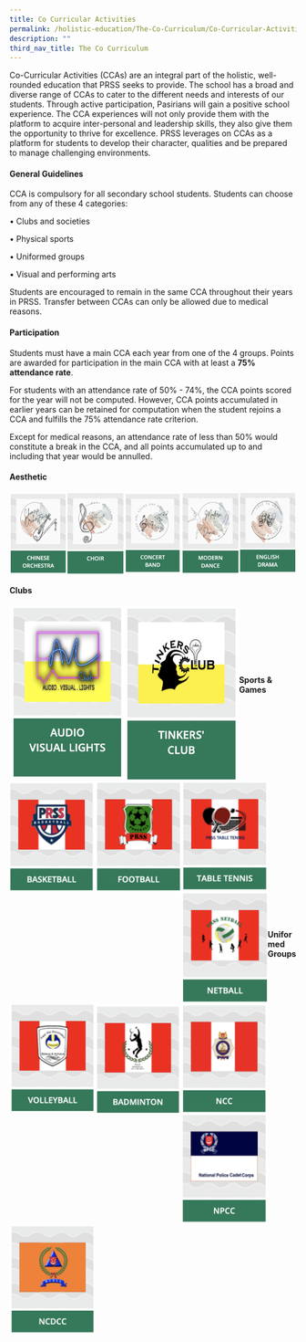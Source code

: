 ```yaml
---
title: Co Curricular Activities
permalink: /holistic-education/The-Co-Curriculum/Co-Curricular-Activities/
description: ""
third_nav_title: The Co Curriculum
---
```

Co-Curricular Activities (CCAs) are an integral part of the holistic, well-rounded education that PRSS seeks to provide. The school has a broad and diverse range of CCAs to cater to the different needs and interests of our students. Through active participation, Pasirians will gain a positive school experience. The CCA experiences will not only provide them with the platform to acquire inter-personal and leadership skills, they also give them the opportunity to thrive for excellence. PRSS leverages on CCAs as a platform for students to develop their character, qualities and be prepared to manage challenging environments.

#### **General Guidelines**

CCA is compulsory for all secondary school students. Students can choose from any of these 4 categories:

• Clubs and societies

• Physical sports

• Uniformed groups

• Visual and performing arts

Students are encouraged to remain in the same CCA throughout their years in PRSS. Transfer between CCAs can only be allowed due to medical reasons.

#### **Participation**  

Students must have a main CCA each year from one of the 4 groups. Points are awarded for participation in the main CCA with at least a&nbsp;**75% attendance rate**.&nbsp;

For students with an attendance rate of 50% - 74%, the CCA points scored for the year will not be computed. However, CCA points accumulated in earlier years can be retained for computation when the student rejoins a CCA and fulfills the 75% attendance rate criterion.

Except for medical reasons, an attendance rate of less than 50% would constitute a break in the CCA, and all points accumulated up to and including that year would be annulled.

#### **Aesthetic**

[<img src="/images/ChineseOrchestra.png" style="width:20%;float:left">](/cca/Aesthetic/Chinese-Orchestra/)
		 
[<img src="/images/Choir.png" style="width:20%;float:left">](/cca/Aesthetic/Choir/)
		 
[<img src="/images/ConcertBand.png" style="width:20%;float:left">](/cca/Aesthetic/Concert-Band/)
		 
[<img src="/images/ModernDance.png" style="width:20%;float:left">](/cca/Aesthetic/Modern-Dance/)
		 
[<img src="/images/EnglishDrama.png" style="width:20%">](/cca/Aesthetic/English-Drama/)
		 
#### **Clubs**

[<img src="/images/audio.png" style="width:40%;float:left">](/cca/Clubs/Audio-Visual-Lights/)
[<img src="/images/tinkersclub.png" style="width:40%;float:left">](/cca/Clubs/Tinkers-Club/)

<br><br><br><br><br><br>

#### **Sports &amp; Games**

[<img src="/images/basket.png" style="width:30%;float:left">](/cca/Sports-and-Games/Basketball/)
[<img src="/images/football.png" style="width:30%;float:left">](/cca/Sports-and-Games/Football/)
[<img src="/images/tabletennis.png" style="width:30%;float:left">](/cca/Sports-and-Games/Table-Tennis/)
 [<img src="/images/netball.png" style="width:30%;float:left">](/cca/Sports-and-Games/Netball/)
[<img src="/images/volleyb.png" style="width:30%;float:left">](/cca/Sports-and-Games/Volleyball/)
[<img src="/images/badminton.png" style="width:30%;float:left">](/cca/Sports-and-Games/Badminton/)


<br><br><br><br><br><br><br><br><br><br><br><br><br><br><br><br><br><br><br><br><br><br>

#### **Uniformed Groups**

[<img src="/images/ncclogo.png" style="width:30%;float:left">](/cca/Uniformed-Groups/National-Cadet-Corps/)
[<img src="/images/npcclogo.png" style="width:30%;float:left">](/cca/Uniformed-Groups/National-Police-Cadet-Corps/)
[<img src="/images/ncdcclogo.png" style="width:30%;float:left">](/cca/Uniformed-Groups/National-Civil-Defence-Cadet-Corps/)